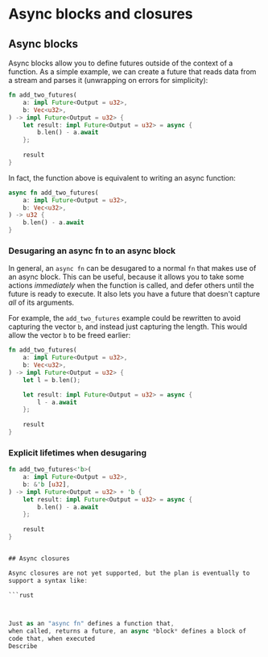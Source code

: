 # Async blocks and closures

## Async blocks

Async blocks allow you to define futures outside of the context of a
function. As a simple example, we can create a future that reads data
from a stream and parses it (unwrapping on errors for simplicity):

```rust
fn add_two_futures(
    a: impl Future<Output = u32>,
    b: Vec<u32>,
) -> impl Future<Output = u32> {
    let result: impl Future<Output = u32> = async {
        b.len() - a.await
    };
    
    result
}
```

In fact, the function above is equivalent to writing an async function:

```rust
async fn add_two_futures(
    a: impl Future<Output = u32>,
    b: Vec<u32>,
) -> u32 {
    b.len() - a.await
}
```

### Desugaring an async fn to an async block

In general, an `async fn` can be desugared to a normal `fn` that makes
use of an async block. This can be useful, because it allows you to
take some actions *immediately* when the function is called, and defer
others until the future is ready to execute. It also lets you have a future
that doesn't capture *all* of its arguments.

For example, the `add_two_futures` example could be rewritten to avoid
capturing the vector `b`, and instead just capturing the length. This would
allow the vector `b` to be freed earlier:

```rust
fn add_two_futures(
    a: impl Future<Output = u32>,
    b: Vec<u32>,
) -> impl Future<Output = u32> {
    let l = b.len();

    let result: impl Future<Output = u32> = async {
        l - a.await
    };
    
    result
}
```

### Explicit lifetimes when desugaring

```rust
fn add_two_futures<'b>(
    a: impl Future<Output = u32>,
    b: &'b [u32],
) -> impl Future<Output = u32> + 'b {
    let result: impl Future<Output = u32> = async {
        b.len() - a.await
    };
    
    result
}


## Async closures

Async closures are not yet supported, but the plan is eventually to
support a syntax like:

```rust



Just as an "async fn" defines a function that,
when called, returns a future, an async *block* defines a block of
code that, when executed
Describe 
